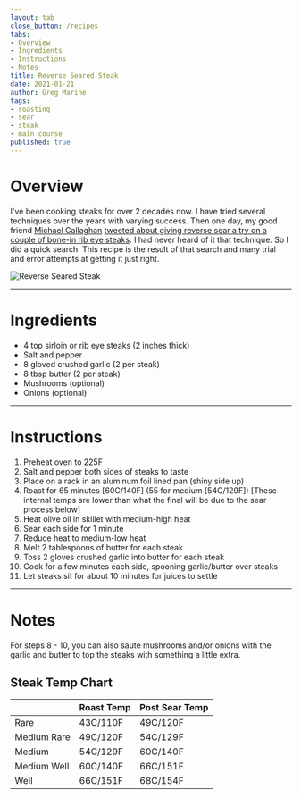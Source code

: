 ```yaml
---
layout: tab
close_button: /recipes
tabs:
- Overview
- Ingredients
- Instructions
- Notes
title: Reverse Seared Steak
date: 2021-01-21
author: Greg Marine
tags: 
- roasting
- sear
- steak
- main course
published: true
---
```


# Overview

I've been cooking steaks for over 2 decades now. I have tried several techniques over the years with varying success. Then one day, my good friend [Michael Callaghan](https://twitter.com/walkingriver) [tweeted about giving reverse sear a try on a couple of bone-in rib eye steaks](https://twitter.com/walkingriver/status/1319372003145584641). I had never heard of it that technique. So I did a quick search. This recipe is the result of that search and many trial and error attempts at getting it just right.

![Reverse Seared Steak](/assets/img/collections/recipes/reverse-seared-steak/reverse-seared-steak.jpg "Best Sirloin this side of the solar system!")

<!--more-->

---

# Ingredients

- 4 top sirloin or rib eye steaks (2 inches thick)
- Salt and pepper
- 8 gloved crushed garlic (2 per steak)
- 8 tbsp butter (2 per steak)
- Mushrooms (optional)
- Onions (optional)

---

# Instructions

1. Preheat oven to 225F
2. Salt and pepper both sides of steaks to taste
3. Place on a rack in an aluminum foil lined pan (shiny side up)
4. Roast for 65 minutes \[60C/140F\] (55 for medium \[54C/129F\]) \[These internal temps are lower than what the final will be due to the sear process below\]
5. Heat olive oil in skillet with medium-high heat
6. Sear each side for 1 minute
7. Reduce heat to medium-low heat
8. Melt 2 tablespoons of butter for each steak
9. Toss 2 gloves crushed garlic into butter for each steak
10. Cook for a few minutes each side, spooning garlic/butter over steaks
11. Let steaks sit for about 10 minutes for juices to settle

---

# Notes

For steps 8 - 10, you can also saute mushrooms and/or onions with the garlic and butter to top the steaks with something a little extra.

## Steak Temp Chart
|  | Roast Temp | Post Sear Temp |
| ---- | ---- | ---- |
| Rare | 43C/110F | 49C/120F |
| Medium Rare | 49C/120F | 54C/129F |
| Medium | 54C/129F | 60C/140F |
| Medium Well | 60C/140F | 66C/151F |
| Well | 66C/151F | 68C/154F |